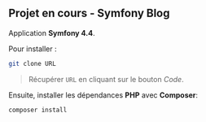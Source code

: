## Projet en cours - Symfony Blog

Application **Symfony 4.4**.

Pour installer :
```sh
git clone URL
```

>Récupérer `URL` en cliquant sur le bouton *Code*.

Ensuite, installer les dépendances **PHP** avec **Composer**:

```sh
composer install
```